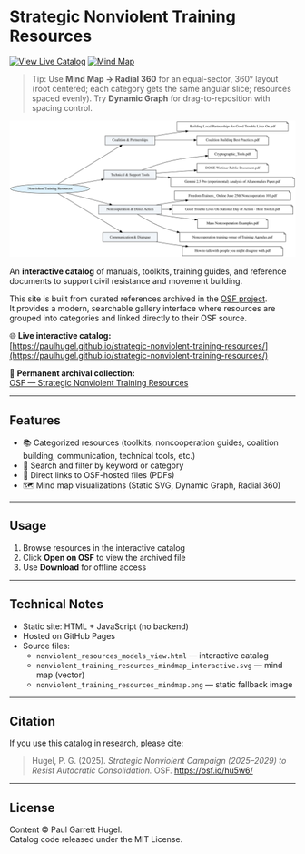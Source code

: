 # Strategic Nonviolent Training Resources

[![View Live Catalog](https://img.shields.io/badge/Live-Catalog-blue)](https://paulhugel.github.io/strategic-nonviolent-training-resources/)
[![Mind Map](https://img.shields.io/badge/View-Mind%20Map-green)](https://paulhugel.github.io/strategic-nonviolent-training-resources/nonviolent_resources_models_view.html?mindmap=1)

> Tip: Use **Mind Map → Radial 360** for an equal-sector, 360° layout (root centered; each category gets the same angular slice; resources spaced evenly). Try **Dynamic Graph** for drag-to-reposition with spacing control.

![Mind Map Preview (SVG)](nonviolent_training_resources_mindmap_interactive.svg)

An **interactive catalog** of manuals, toolkits, training guides, and reference documents to support civil resistance and movement building.

This site is built from curated references archived in the [OSF project](https://osf.io/hu5w6/).  
It provides a modern, searchable gallery interface where resources are grouped into categories and linked directly to their OSF source.

🌐 **Live interactive catalog:**  
[https://paulhugel.github.io/strategic-nonviolent-training-resources/](https://paulhugel.github.io/strategic-nonviolent-training-resources/)

📂 **Permanent archival collection:**  
[OSF — Strategic Nonviolent Training Resources](https://osf.io/hu5w6/)

---

## Features
- 📚 Categorized resources (toolkits, noncooperation guides, coalition building, communication, technical tools, etc.)
- 🔎 Search and filter by keyword or category
- 🔗 Direct links to OSF-hosted files (PDFs)
- 🗺️ Mind map visualizations (Static SVG, Dynamic Graph, Radial 360)

---

## Usage
1. Browse resources in the interactive catalog  
2. Click **Open on OSF** to view the archived file  
3. Use **Download** for offline access

---

## Technical Notes
- Static site: HTML + JavaScript (no backend)
- Hosted on GitHub Pages
- Source files:
  - `nonviolent_resources_models_view.html` — interactive catalog
  - `nonviolent_training_resources_mindmap_interactive.svg` — mind map (vector)
  - `nonviolent_training_resources_mindmap.png` — static fallback image

---

## Citation
If you use this catalog in research, please cite:

> Hugel, P. G. (2025). *Strategic Nonviolent Campaign (2025–2029) to Resist Autocratic Consolidation.* OSF. https://osf.io/hu5w6/

---

## License
Content © Paul Garrett Hugel.  
Catalog code released under the MIT License.